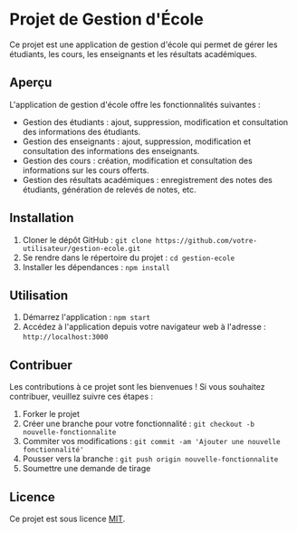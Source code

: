 # Projet de Gestion d'École

Ce projet est une application de gestion d'école qui permet de gérer les étudiants, les cours, les enseignants et les résultats académiques.

## Aperçu

L'application de gestion d'école offre les fonctionnalités suivantes :
- Gestion des étudiants : ajout, suppression, modification et consultation des informations des étudiants.
- Gestion des enseignants : ajout, suppression, modification et consultation des informations des enseignants.
- Gestion des cours : création, modification et consultation des informations sur les cours offerts.
- Gestion des résultats académiques : enregistrement des notes des étudiants, génération de relevés de notes, etc.

## Installation

1. Cloner le dépôt GitHub : `git clone https://github.com/votre-utilisateur/gestion-ecole.git`
2. Se rendre dans le répertoire du projet : `cd gestion-ecole`
3. Installer les dépendances : `npm install`

## Utilisation

1. Démarrez l'application : `npm start`
2. Accédez à l'application depuis votre navigateur web à l'adresse : `http://localhost:3000`

## Contribuer

Les contributions à ce projet sont les bienvenues ! Si vous souhaitez contribuer, veuillez suivre ces étapes :

1. Forker le projet
2. Créer une branche pour votre fonctionnalité : `git checkout -b nouvelle-fonctionnalite`
3. Commiter vos modifications : `git commit -am 'Ajouter une nouvelle fonctionnalité'`
4. Pousser vers la branche : `git push origin nouvelle-fonctionnalite`
5. Soumettre une demande de tirage

## Licence

Ce projet est sous licence [MIT](LICENSE).
